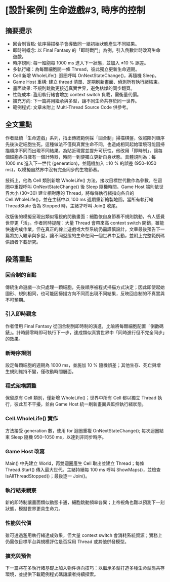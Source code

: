 # [設計案例] 生命遊戲#3, 時序的控制

## 摘要提示
- 回合制盲點: 依序掃描格子會導致同一組初始狀態產生不同結果。  
- 即時制概念: 以 Final Fantasy 的「即時戰鬥」為例，引入倒數計時改寫生命遊戲。  
- 時序規則: 每一細胞每 1000 ms 進入下一狀態，並加入 ±10 % 誤差。  
- 多執行緒：為每顆細胞開一條 Thread，彼此獨立更新生命週期。  
- Cell 新增 WholeLife(): 迴圈呼叫 OnNextStateChange()，再隨機 Sleep。  
- Game Host 重構: 建立 thread 清單、定期刷新畫面、偵測所有執行緒結束。  
- 畫面效果: 不規則跳動更接近真實世界，避免枯燥的同步翻頁。  
- 性能成本: 濫用執行緒會增加 context switch 負載，需衡量代價。  
- 擴充方向: 下一篇將用繼承與多型，讓不同生命共存於同一世界。  
- 範例程式: 文章末附上 Multi-Thread Source Code 供參考。  

## 全文重點
作者延續「生命遊戲」系列，指出傳統範例採「回合制」掃描棋盤，依照陣列順序先後決定細胞生死。這種做法不僅與真實生命不同，也造成相同起始環境可能因掃描順序不同而出現不同結果。為貼近現實並提升可玩性，他改用「即時制」，讓每個細胞各自擁有一個計時器，時間一到便獨立更新自身狀態。具體規則為：每 1000 ms 進入下一世代 (generation)，並隨機加入 ±10 % 的誤差 (950–1050 ms)，以模擬自然界中沒有完全同步的生物節奏。  

技術上，他為 Cell 類別新增 WholeLife() 方法，接收目標世代數作為參數，在迴圈中重複呼叫 OnNextStateChange() 後 Sleep 隨機時間。Game Host 端則依世界大小 (30×30) 建立相對應的 Thread，將每條執行緒指向各自的 Cell.WholeLife()，並在主緒中以 100 ms 週期重新繪製地圖。當所有執行緒 ThreadState 皆為 Stopped 時，主緒才呼叫 Join() 收尾。  

改版後的模擬呈現出類似電視的閃動畫面：細胞依自身節奏不規則跳動，令人感覺世界更「活」。作者同時提醒：大量 Thread 會帶來高 context switch 開銷，雖能快速完成作業，但在真正的線上遊戲或大型系統仍需謹慎設計。文章最後預告下一篇將加入繼承與多型，讓不同型態的生命在同一個世界中互動，並附上完整範例碼供讀者下載研究。

## 段落重點
### 回合制的盲點
傳統生命遊戲一次只處理一顆細胞，先後順序被程式掃描方式決定；因此即使起始圖形、規則相同，也可能因掃描方向不同而出現不同結果，反映回合制的不真實與不可預期。

### 引入即時觀念
作者借用 Final Fantasy 從回合制到即時制的演進，比喻將每顆細胞配置「倒數碼錶」。計時歸零時即可執行下一步，達成類似真實世界中「同時進行但不完全同步」的效果。

### 新時序規則
設定每顆細胞的週期為 1000 ms，並施加 10 % 隨機誤差；其他生存、死亡與增生規則維持不變，僅改動時間層面。

### 程式架構調整
保留原有 Cell 類別，僅新增 WholeLife()；世界中所有 Cell 都以獨立 Thread 執行，彼此互不干擾，並由 Game Host 統一刷新畫面與監控執行緒狀態。

### Cell.WholeLife() 實作
方法接受 generation 數，使用 for 迴圈重複 OnNextStateChange(); 每次迴圈結束 Sleep 隨機 950–1050 ms，以達到非同步時序。

### Game Host 改寫
Main() 中先建立 World，再雙迴圈產生 Cell 取出並建立 Thread；每條 Thread.Start() 傳入最大世代。主緒持續每 100 ms 呼叫 ShowMaps()，並檢查 IsAllThreadStopped()；最後逐一 Join()。

### 執行結果觀察
新的即時制讓畫面類似動態卡通，細胞跳動頻率各異；上帝視角也難以預測下一刻狀態，模擬世界更具生命力。

### 性能與代價
雖可透過濫用執行緒達成效果，但大量 context switch 會消耗系統資源；實務上仍需依目標平台與規模評估是否採用 Thread 或其他併發模型。

### 擴充與預告
下一篇將在多執行緒基礎上加入物件導向技巧：以繼承多型打造多種生命型態共存環境，並提供下載範例程式碼讓讀者持續探索。